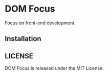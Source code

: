 # DOM Focus

Focus on front-end development.

## Installation


## LICENSE
DOM Focus is released under the MIT License.
